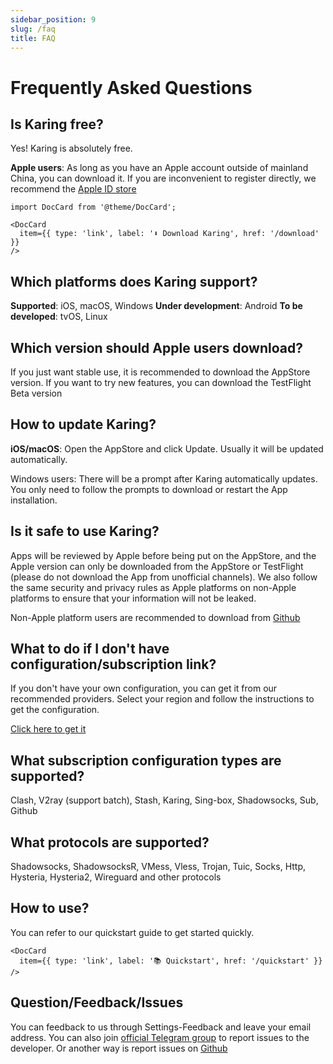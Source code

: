 ```yaml
---
sidebar_position: 9
slug: /faq
title: FAQ
---
```


# Frequently Asked Questions

## Is Karing free?
Yes! Karing is absolutely free.

**Apple users**: As long as you have an Apple account outside of mainland China, you can download it.
If you are inconvenient to register directly, we recommend the [Apple ID store](/pi.html?r_c=xda)

```mdx-code-block
import DocCard from '@theme/DocCard';

<DocCard
  item={{ type: 'link', label: '⬇️ Download Karing', href: '/download' }}
/>
```

## Which platforms does Karing support?
**Supported**: iOS, macOS, Windows
**Under development**: Android
**To be developed**: tvOS, Linux

## Which version should Apple users download?
If you just want stable use, it is recommended to download the AppStore version.
If you want to try new features, you can download the TestFlight Beta version


## How to update Karing?
**iOS/macOS**: Open the AppStore and click Update. Usually it will be updated automatically.

Windows users: There will be a prompt after Karing automatically updates. You only need to follow the prompts to download or restart the App installation.

## Is it safe to use Karing?

Apps will be reviewed by Apple before being put on the AppStore, and the Apple version can only be downloaded from the AppStore or TestFlight (please do not download the App from unofficial channels).
We also follow the same security and privacy rules as Apple platforms on non-Apple platforms to ensure that your information will not be leaked.

Non-Apple platform users are recommended to download from [Github](https://github.com/KaringX/karing/releases/latest)

## What to do if I don't have configuration/subscription link?
If you don't have your own configuration, you can get it from our recommended providers.
Select your region and follow the instructions to get the configuration.

[Click here to get it](/blog/isp/node-share)

## What subscription configuration types are supported?
Clash, V2ray (support batch), Stash, Karing, Sing-box, Shadowsocks, Sub, Github

## What protocols are supported?
Shadowsocks, ShadowsocksR, VMess, Vless, Trojan, Tuic, Socks, Http, Hysteria, Hysteria2, Wireguard and other protocols

## How to use?
You can refer to our quickstart guide to get started quickly.
```mdx-code-block
<DocCard
  item={{ type: 'link', label: '📚 Quickstart', href: '/quickstart' }}
/>
```

## Question/Feedback/Issues

You can feedback to us through Settings-Feedback and leave your email address.
You can also join [official Telegram group](https://t.me/KaringApp) to report issues to the developer.
Or another way is report issues on [Github](https://github.com/KaringX/karing/issues)
